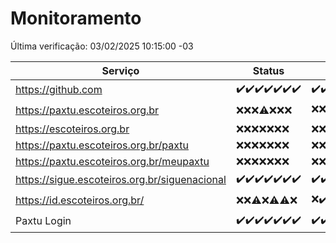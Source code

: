 # Monitoramento

Última verificação: 03/02/2025 10:15:00 -03

|Serviço|Status|Últimas 24h|
|---|---|---|
|https://github.com|<span title="2025-01-27: OK=23">✔️</span><span title="2025-01-28: OK=23">✔️</span><span title="2025-01-29: OK=23">✔️</span><span title="2025-01-30: OK=23">✔️</span><span title="2025-01-31: OK=23">✔️</span><span title="2025-02-01: OK=23">✔️</span><span title="2025-02-02: OK=13">✔️</span>|<span title="02/02/2025 11:06:00 -03 : 200">✔️</span><span title="02/02/2025 12:08:00 -03 : 200">✔️</span><span title="02/02/2025 13:08:00 -03 : 200">✔️</span><span title="02/02/2025 14:06:00 -03 : 200">✔️</span><span title="02/02/2025 15:09:00 -03 : 200">✔️</span><span title="02/02/2025 16:04:00 -03 : 200">✔️</span><span title="02/02/2025 17:08:00 -03 : 200">✔️</span><span title="02/02/2025 18:06:00 -03 : 200">✔️</span><span title="02/02/2025 19:07:00 -03 : 200">✔️</span><span title="02/02/2025 20:07:00 -03 : 200">✔️</span><span title="02/02/2025 21:41:00 -03 : 200">✔️</span><span title="02/02/2025 23:08:00 -03 : 200">✔️</span><span title="03/02/2025 00:12:00 -03 : 200">✔️</span><span title="03/02/2025 01:10:00 -03 : 200">✔️</span><span title="03/02/2025 02:08:00 -03 : 200">✔️</span><span title="03/02/2025 03:12:00 -03 : 200">✔️</span><span title="03/02/2025 04:09:00 -03 : 200">✔️</span><span title="03/02/2025 05:12:00 -03 : 200">✔️</span><span title="03/02/2025 06:09:00 -03 : 200">✔️</span><span title="03/02/2025 07:09:00 -03 : 200">✔️</span><span title="03/02/2025 08:07:00 -03 : 200">✔️</span><span title="03/02/2025 09:15:00 -03 : 200">✔️</span><span title="03/02/2025 10:15:00 -03 : 200">✔️</span>|
|https://paxtu.escoteiros.org.br|<span title="2025-01-27: Falhas=23">❌</span><span title="2025-01-28: Falhas=23">❌</span><span title="2025-01-29: Falhas=23">❌</span><span title="2025-01-30: OK=1, Falhas=22">⚠️</span><span title="2025-01-31: Falhas=23">❌</span><span title="2025-02-01: Falhas=23">❌</span><span title="2025-02-02: Falhas=13">❌</span>|<span title="02/02/2025 11:06:00 -03 : 403">❌</span><span title="02/02/2025 12:08:00 -03 : 403">❌</span><span title="02/02/2025 13:08:00 -03 : 403">❌</span><span title="02/02/2025 14:06:00 -03 : 403">❌</span><span title="02/02/2025 15:09:00 -03 : 403">❌</span><span title="02/02/2025 16:04:00 -03 : 403">❌</span><span title="02/02/2025 17:08:00 -03 : 403">❌</span><span title="02/02/2025 18:06:00 -03 : 200">✔️</span><span title="02/02/2025 19:07:00 -03 : 403">❌</span><span title="02/02/2025 20:07:00 -03 : 403">❌</span><span title="02/02/2025 21:41:00 -03 : 403">❌</span><span title="02/02/2025 23:08:00 -03 : 403">❌</span><span title="03/02/2025 00:12:00 -03 : 200">✔️</span><span title="03/02/2025 01:10:00 -03 : 200">✔️</span><span title="03/02/2025 02:08:00 -03 : 403">❌</span><span title="03/02/2025 03:12:00 -03 : 403">❌</span><span title="03/02/2025 04:09:00 -03 : 200">✔️</span><span title="03/02/2025 05:12:00 -03 : 403">❌</span><span title="03/02/2025 06:09:00 -03 : 403">❌</span><span title="03/02/2025 07:09:00 -03 : 403">❌</span><span title="03/02/2025 08:07:00 -03 : 403">❌</span><span title="03/02/2025 09:15:00 -03 : 403">❌</span><span title="03/02/2025 10:15:00 -03 : 403">❌</span>|
|https://escoteiros.org.br|<span title="2025-01-27: Falhas=23">❌</span><span title="2025-01-28: Falhas=23">❌</span><span title="2025-01-29: Falhas=23">❌</span><span title="2025-01-30: Falhas=23">❌</span><span title="2025-01-31: Falhas=23">❌</span><span title="2025-02-01: Falhas=23">❌</span><span title="2025-02-02: Falhas=13">❌</span>|<span title="02/02/2025 11:06:00 -03 : 403">❌</span><span title="02/02/2025 12:08:00 -03 : 403">❌</span><span title="02/02/2025 13:08:00 -03 : 403">❌</span><span title="02/02/2025 14:06:00 -03 : 403">❌</span><span title="02/02/2025 15:09:00 -03 : 403">❌</span><span title="02/02/2025 16:04:00 -03 : 403">❌</span><span title="02/02/2025 17:08:00 -03 : 403">❌</span><span title="02/02/2025 18:06:00 -03 : 403">❌</span><span title="02/02/2025 19:07:00 -03 : 403">❌</span><span title="02/02/2025 20:07:00 -03 : 403">❌</span><span title="02/02/2025 21:41:00 -03 : 403">❌</span><span title="02/02/2025 23:08:00 -03 : 403">❌</span><span title="03/02/2025 00:12:00 -03 : 403">❌</span><span title="03/02/2025 01:10:00 -03 : 403">❌</span><span title="03/02/2025 02:08:00 -03 : 403">❌</span><span title="03/02/2025 03:12:00 -03 : 403">❌</span><span title="03/02/2025 04:09:00 -03 : 403">❌</span><span title="03/02/2025 05:12:00 -03 : 403">❌</span><span title="03/02/2025 06:09:00 -03 : 403">❌</span><span title="03/02/2025 07:09:00 -03 : 403">❌</span><span title="03/02/2025 08:07:00 -03 : 403">❌</span><span title="03/02/2025 09:15:00 -03 : 403">❌</span><span title="03/02/2025 10:15:00 -03 : 403">❌</span>|
|https://paxtu.escoteiros.org.br/paxtu|<span title="2025-01-27: Falhas=23">❌</span><span title="2025-01-28: Falhas=23">❌</span><span title="2025-01-29: Falhas=23">❌</span><span title="2025-01-30: Falhas=23">❌</span><span title="2025-01-31: Falhas=23">❌</span><span title="2025-02-01: Falhas=23">❌</span><span title="2025-02-02: Falhas=13">❌</span>|<span title="02/02/2025 11:06:00 -03 : 403">❌</span><span title="02/02/2025 12:08:00 -03 : 403">❌</span><span title="02/02/2025 13:08:00 -03 : 403">❌</span><span title="02/02/2025 14:06:00 -03 : 403">❌</span><span title="02/02/2025 15:09:00 -03 : 403">❌</span><span title="02/02/2025 16:04:00 -03 : 403">❌</span><span title="02/02/2025 17:08:00 -03 : 403">❌</span><span title="02/02/2025 18:06:00 -03 : 403">❌</span><span title="02/02/2025 19:07:00 -03 : 403">❌</span><span title="02/02/2025 20:07:00 -03 : 403">❌</span><span title="02/02/2025 21:41:00 -03 : 403">❌</span><span title="02/02/2025 23:08:00 -03 : 403">❌</span><span title="03/02/2025 00:12:00 -03 : 403">❌</span><span title="03/02/2025 01:10:00 -03 : 403">❌</span><span title="03/02/2025 02:08:00 -03 : 403">❌</span><span title="03/02/2025 03:12:00 -03 : 403">❌</span><span title="03/02/2025 04:09:00 -03 : 403">❌</span><span title="03/02/2025 05:12:00 -03 : 403">❌</span><span title="03/02/2025 06:09:00 -03 : 403">❌</span><span title="03/02/2025 07:09:00 -03 : 403">❌</span><span title="03/02/2025 08:07:00 -03 : 403">❌</span><span title="03/02/2025 09:15:00 -03 : 403">❌</span><span title="03/02/2025 10:15:00 -03 : 403">❌</span>|
|https://paxtu.escoteiros.org.br/meupaxtu|<span title="2025-01-27: Falhas=23">❌</span><span title="2025-01-28: Falhas=23">❌</span><span title="2025-01-29: Falhas=23">❌</span><span title="2025-01-30: Falhas=23">❌</span><span title="2025-01-31: Falhas=23">❌</span><span title="2025-02-01: Falhas=23">❌</span><span title="2025-02-02: Falhas=13">❌</span>|<span title="02/02/2025 11:06:00 -03 : 403">❌</span><span title="02/02/2025 12:08:00 -03 : 403">❌</span><span title="02/02/2025 13:08:00 -03 : 403">❌</span><span title="02/02/2025 14:06:00 -03 : 403">❌</span><span title="02/02/2025 15:09:00 -03 : 403">❌</span><span title="02/02/2025 16:04:00 -03 : 403">❌</span><span title="02/02/2025 17:08:00 -03 : 403">❌</span><span title="02/02/2025 18:06:00 -03 : 403">❌</span><span title="02/02/2025 19:07:00 -03 : 403">❌</span><span title="02/02/2025 20:07:00 -03 : 403">❌</span><span title="02/02/2025 21:41:00 -03 : 403">❌</span><span title="02/02/2025 23:08:00 -03 : 403">❌</span><span title="03/02/2025 00:12:00 -03 : 403">❌</span><span title="03/02/2025 01:10:00 -03 : 403">❌</span><span title="03/02/2025 02:08:00 -03 : 403">❌</span><span title="03/02/2025 03:12:00 -03 : 403">❌</span><span title="03/02/2025 04:09:00 -03 : 403">❌</span><span title="03/02/2025 05:12:00 -03 : 403">❌</span><span title="03/02/2025 06:09:00 -03 : 403">❌</span><span title="03/02/2025 07:09:00 -03 : 403">❌</span><span title="03/02/2025 08:07:00 -03 : 403">❌</span><span title="03/02/2025 09:15:00 -03 : 403">❌</span><span title="03/02/2025 10:15:00 -03 : 403">❌</span>|
|https://sigue.escoteiros.org.br/siguenacional|<span title="2025-01-27: OK=23">✔️</span><span title="2025-01-28: OK=23">✔️</span><span title="2025-01-29: OK=23">✔️</span><span title="2025-01-30: OK=23">✔️</span><span title="2025-01-31: OK=23">✔️</span><span title="2025-02-01: OK=23">✔️</span><span title="2025-02-02: OK=13">✔️</span>|<span title="02/02/2025 11:06:00 -03 : 200">✔️</span><span title="02/02/2025 12:08:00 -03 : 200">✔️</span><span title="02/02/2025 13:08:00 -03 : 200">✔️</span><span title="02/02/2025 14:06:00 -03 : 200">✔️</span><span title="02/02/2025 15:09:00 -03 : 200">✔️</span><span title="02/02/2025 16:04:00 -03 : 200">✔️</span><span title="02/02/2025 17:08:00 -03 : 200">✔️</span><span title="02/02/2025 18:06:00 -03 : 200">✔️</span><span title="02/02/2025 19:07:00 -03 : 200">✔️</span><span title="02/02/2025 20:07:00 -03 : 200">✔️</span><span title="02/02/2025 21:41:00 -03 : 200">✔️</span><span title="02/02/2025 23:08:00 -03 : 200">✔️</span><span title="03/02/2025 00:12:00 -03 : 200">✔️</span><span title="03/02/2025 01:10:00 -03 : 200">✔️</span><span title="03/02/2025 02:08:00 -03 : 200">✔️</span><span title="03/02/2025 03:12:00 -03 : 200">✔️</span><span title="03/02/2025 04:09:00 -03 : 200">✔️</span><span title="03/02/2025 05:12:00 -03 : 200">✔️</span><span title="03/02/2025 06:09:00 -03 : 200">✔️</span><span title="03/02/2025 07:09:00 -03 : 200">✔️</span><span title="03/02/2025 08:07:00 -03 : 200">✔️</span><span title="03/02/2025 09:15:00 -03 : 200">✔️</span><span title="03/02/2025 10:15:00 -03 : 200">✔️</span>|
|https://id.escoteiros.org.br/|<span title="2025-01-27: Falhas=23">❌</span><span title="2025-01-28: Falhas=23">❌</span><span title="2025-01-29: OK=1, Falhas=22">⚠️</span><span title="2025-01-30: Falhas=23">❌</span><span title="2025-01-31: OK=1, Falhas=22">⚠️</span><span title="2025-02-01: OK=1, Falhas=22">⚠️</span><span title="2025-02-02: Falhas=13">❌</span>|<span title="02/02/2025 11:06:00 -03 : 403">❌</span><span title="02/02/2025 12:08:00 -03 : 200">✔️</span><span title="02/02/2025 13:08:00 -03 : 403">❌</span><span title="02/02/2025 14:06:00 -03 : 403">❌</span><span title="02/02/2025 15:09:00 -03 : 200">✔️</span><span title="02/02/2025 16:04:00 -03 : 403">❌</span><span title="02/02/2025 17:08:00 -03 : 403">❌</span><span title="02/02/2025 18:06:00 -03 : 403">❌</span><span title="02/02/2025 19:07:00 -03 : 403">❌</span><span title="02/02/2025 20:07:00 -03 : 403">❌</span><span title="02/02/2025 21:41:00 -03 : 403">❌</span><span title="02/02/2025 23:08:00 -03 : 403">❌</span><span title="03/02/2025 00:12:00 -03 : 403">❌</span><span title="03/02/2025 01:10:00 -03 : 403">❌</span><span title="03/02/2025 02:08:00 -03 : 403">❌</span><span title="03/02/2025 03:12:00 -03 : 403">❌</span><span title="03/02/2025 04:09:00 -03 : 403">❌</span><span title="03/02/2025 05:12:00 -03 : 403">❌</span><span title="03/02/2025 06:09:00 -03 : 403">❌</span><span title="03/02/2025 07:09:00 -03 : 403">❌</span><span title="03/02/2025 08:07:00 -03 : 403">❌</span><span title="03/02/2025 09:15:00 -03 : 403">❌</span><span title="03/02/2025 10:15:00 -03 : 403">❌</span>|
|Paxtu Login|<span title="2025-01-27: OK=23">✔️</span><span title="2025-01-28: OK=23">✔️</span><span title="2025-01-29: OK=23">✔️</span><span title="2025-01-30: OK=23">✔️</span><span title="2025-01-31: OK=23">✔️</span><span title="2025-02-01: OK=23">✔️</span><span title="2025-02-02: OK=13">✔️</span>|<span title="02/02/2025 11:06:00 -03 : 200">✔️</span><span title="02/02/2025 12:08:00 -03 : 200">✔️</span><span title="02/02/2025 13:08:00 -03 : 200">✔️</span><span title="02/02/2025 14:06:00 -03 : 200">✔️</span><span title="02/02/2025 15:09:00 -03 : 200">✔️</span><span title="02/02/2025 16:04:00 -03 : 200">✔️</span><span title="02/02/2025 17:08:00 -03 : 200">✔️</span><span title="02/02/2025 18:06:00 -03 : 200">✔️</span><span title="02/02/2025 19:07:00 -03 : 200">✔️</span><span title="02/02/2025 20:07:00 -03 : 200">✔️</span><span title="02/02/2025 21:41:00 -03 : 200">✔️</span><span title="02/02/2025 23:08:00 -03 : 200">✔️</span><span title="03/02/2025 00:12:00 -03 : 200">✔️</span><span title="03/02/2025 01:10:00 -03 : 200">✔️</span><span title="03/02/2025 02:08:00 -03 : 200">✔️</span><span title="03/02/2025 03:12:00 -03 : 200">✔️</span><span title="03/02/2025 04:09:00 -03 : 200">✔️</span><span title="03/02/2025 05:12:00 -03 : 200">✔️</span><span title="03/02/2025 06:09:00 -03 : 200">✔️</span><span title="03/02/2025 07:09:00 -03 : 200">✔️</span><span title="03/02/2025 08:07:00 -03 : 200">✔️</span><span title="03/02/2025 09:15:00 -03 : 200">✔️</span><span title="03/02/2025 10:15:00 -03 : 200">✔️</span>|
